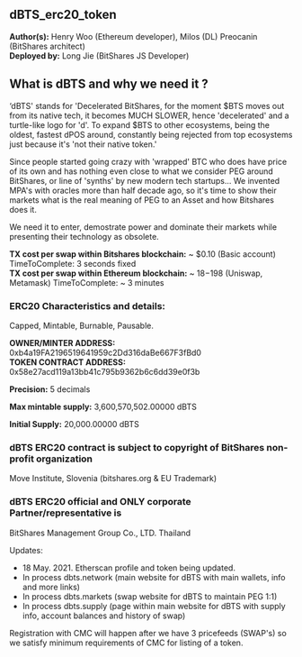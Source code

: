 ## dBTS_erc20_token

**Author(s):** Henry Woo (Ethereum developer), Milos (DL) Preocanin (BitShares architect) </br>
**Deployed by:** Long Jie (BitShares JS Developer)

## What is dBTS and why we need it ? 

‘dBTS' stands for 'Decelerated BitShares, for the moment $BTS moves out from its native tech, it becomes MUCH SLOWER, hence 'decelerated' and a turtle-like logo for 'd'. To expand $BTS to other ecosystems, being the oldest, fastest dPOS around, constantly being rejected from top ecosystems just because it's 'not their native token.' 

Since people started going crazy with 'wrapped' BTC who does have price of its own and has nothing even close to what we consider PEG around BitShares, or line of 'synths' by new modern tech startups... We invented MPA's with oracles more than half decade ago, so it's time to show their markets what is the real meaning of PEG to an Asset and how Bitshares does it.

We need it to enter, demostrate power and dominate their markets while presenting their technology as obsolete.

**TX cost per swap within Bitshares blockchain:** ~ $0.10 (Basic account) TimeToComplete: 3 seconds fixed </br>
**TX cost per swap within Ethereum blockchain:** ~ $18-$198 (Uniswap, Metamask) TimeToComplete: ~ 3 minutes

### ERC20 Characteristics and details:
Capped, Mintable, Burnable, Pausable.

**OWNER/MINTER ADDRESS:** 0xb4a19FA2196519641959c2Dd316daBe667F3fBd0 </br>
**TOKEN CONTRACT ADDRESS:** 0x58e27acd119a13bb41c795b9362b6c6dd39e0f3b

**Precision:** 5 decimals

**Max mintable supply:** 3,600,570,502.00000 dBTS

**Initial Supply:** 20,000.00000 dBTS

### dBTS ERC20 contract is subject to copyright of BitShares non-profit organization 
Move Institute, Slovenia (bitshares.org & EU Trademark)

### dBTS ERC20 official and ONLY corporate Partner/representative is 
BitShares Management Group Co., LTD. Thailand

Updates: 
- 18 May. 2021. Etherscan profile and token being updated.
- In process dbts.network (main website for dBTS with main wallets, info and more links)
- In process dbts.markets (swap website for dBTS to maintain PEG 1:1)
- In process dbts.supply (page within main website for dBTS with supply info, account balances and history of swap)

Registration with CMC will happen after we have 3 pricefeeds (SWAP's) so we satisfy minimum requirements of CMC for listing of a token.
